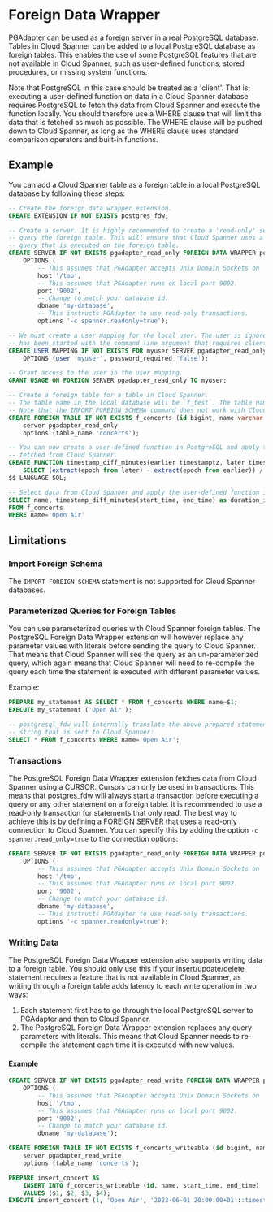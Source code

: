 # Foreign Data Wrapper

PGAdapter can be used as a foreign server in a real PostgreSQL database. Tables in Cloud Spanner can
be added to a local PostgreSQL database as foreign tables. This enables the use of some PostgreSQL
features that are not available in Cloud Spanner, such as user-defined functions, stored procedures,
or missing system functions.

Note that PostgreSQL in this case should be treated as a 'client'. That is; executing a user-defined
function on data in a Cloud Spanner database requires PostgreSQL to fetch the data from Cloud Spanner
and execute the function locally. You should therefore use a WHERE clause that will limit the data
that is fetched as much as possible. The WHERE clause will be pushed down to Cloud Spanner, as long
as the WHERE clause uses standard comparison operators and built-in functions.

## Example

You can add a Cloud Spanner table as a foreign table in a local PostgreSQL database by following
these steps:

```sql
-- Create the foreign data wrapper extension.
CREATE EXTENSION IF NOT EXISTS postgres_fdw;

-- Create a server. It is highly recommended to create a 'read-only' server if you are only going to
-- query the foreign table. This will ensure that Cloud Spanner uses a read-only transaction for any
-- query that is executed on the foreign table.
CREATE SERVER IF NOT EXISTS pgadapter_read_only FOREIGN DATA WRAPPER postgres_fdw 
    OPTIONS (
        -- This assumes that PGAdapter accepts Unix Domain Sockets on '/tmp'.
        host '/tmp',
        -- This assumes that PGAdapter runs on local port 9002.
        port '9002',
        -- Change to match your database id.
        dbname 'my-database',
        -- This instructs PGAdapter to use read-only transactions.
        options '-c spanner.readonly=true');

-- We must create a user mapping for the local user. The user is ignored by PGAdapter, unless PGAdapter
-- has been started with the command line argument that requires clients to authenticate.
CREATE USER MAPPING IF NOT EXISTS FOR myuser SERVER pgadapter_read_only
    OPTIONS (user 'myuser', password_required 'false');

-- Grant access to the user in the user mapping.
GRANT USAGE ON FOREIGN SERVER pgadapter_read_only TO myuser;

-- Create a foreign table for a table in Cloud Spanner. 
-- The table name in the local database will be `f_test`. The table name in Cloud Spanner is `test`.
-- Note that the IMPORT FOREIGN SCHEMA command does not work with Cloud Spanner.
CREATE FOREIGN TABLE IF NOT EXISTS f_concerts (id bigint, name varchar, start_time timestamptz, end_time timestamptz)
    server pgadapter_read_only
    options (table_name 'concerts');

-- You can now create a user-defined function in PostgreSQL and apply that function to data that is
-- fetched from Cloud Spanner.
CREATE FUNCTION timestamp_diff_minutes(earlier timestamptz, later timestamptz) RETURNS integer AS $$
    SELECT (extract(epoch from later) - extract(epoch from earlier)) / 60;
$$ LANGUAGE SQL;

-- Select data from Cloud Spanner and apply the user-defined function in data that is selected.
SELECT name, timestamp_diff_minutes(start_time, end_time) as duration_in_minutes
FROM f_concerts
WHERE name='Open Air'
```

## Limitations

### Import Foreign Schema
The `IMPORT FOREIGN SCHEMA` statement is not supported for Cloud Spanner databases.

### Parameterized Queries for Foreign Tables
You can use parameterized queries with Cloud Spanner foreign tables. The PostgreSQL Foreign Data
Wrapper extension will however replace any parameter values with literals before sending the query
to Cloud Spanner. That means that Cloud Spanner will see the query as an un-parameterized query,
which again means that Cloud Spanner will need to re-compile the query each time the statement is
executed with different parameter values.

Example:

```sql
PREPARE my_statement AS SELECT * FROM f_concerts WHERE name=$1;
EXECUTE my_statement ('Open Air');

-- postgresql_fdw will internally translate the above prepared statement into the following query
-- string that is sent to Cloud Spanner:
SELECT * FROM f_concerts WHERE name='Open Air';
```

### Transactions
The PostgreSQL Foreign Data Wrapper extension fetches data from Cloud Spanner using a CURSOR.
Cursors can only be used in transactions. This means that postgres_fdw will always start a
transaction before executing a query or any other statement on a foreign table. It is recommended to
use a read-only transaction for statements that only read. The best way to achieve this is by
defining a FOREIGN SERVER that uses a read-only connection to Cloud Spanner. You can specify this
by adding the option `-c spanner.read_only=true` to the connection options:

```sql
CREATE SERVER IF NOT EXISTS pgadapter_read_only FOREIGN DATA WRAPPER postgres_fdw 
    OPTIONS (
        -- This assumes that PGAdapter accepts Unix Domain Sockets on '/tmp'.
        host '/tmp',
        -- This assumes that PGAdapter runs on local port 9002.
        port '9002',
        -- Change to match your database id.
        dbname 'my-database',
        -- This instructs PGAdapter to use read-only transactions.
        options '-c spanner.readonly=true');
```

### Writing Data
The PostgreSQL Foreign Data Wrapper extension also supports writing data to a foreign table. You
should only use this if your insert/update/delete statement requires a feature that is not available
in Cloud Spanner, as writing through a foreign table adds latency to each write operation in two
ways:
1. Each statement first has to go through the local PostgreSQL server to PGAdapter and then to Cloud Spanner.
2. The PostgreSQL Foreign Data Wrapper extension replaces any query parameters with literals. This means
   that Cloud Spanner needs to re-compile the statement each time it is executed with new values.

#### Example

```sql
CREATE SERVER IF NOT EXISTS pgadapter_read_write FOREIGN DATA WRAPPER postgres_fdw 
    OPTIONS (
        -- This assumes that PGAdapter accepts Unix Domain Sockets on '/tmp'.
        host '/tmp',
        -- This assumes that PGAdapter runs on local port 9002.
        port '9002',
        -- Change to match your database id.
        dbname 'my-database');

CREATE FOREIGN TABLE IF NOT EXISTS f_concerts_writeable (id bigint, name varchar, start_time timestamptz, end_time timestamptz)
    server pgadapter_read_write
    options (table_name 'concerts');

PREPARE insert_concert AS
    INSERT INTO f_concerts_writeable (id, name, start_time, end_time)
    VALUES ($1, $2, $3, $4);
EXECUTE insert_concert (1, 'Open Air', '2023-06-01 20:00:00+01'::timestamptz, '2023-06-02 02:30:00+01'::timestamptz);
```
